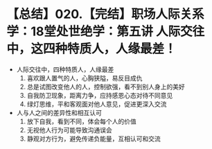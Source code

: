 # 【总结】020.【完结】职场人际关系学：18堂处世绝学：第五讲  人际交往中，这四种特质人，人缘最差！

-   人际交往中，四种特质人，人缘最差
    1.  喜欢跟人置气的人，心胸狭隘，易反目成仇
    2.  总是试图改变他人的人，控制欲强，看不到别人身上的美好
    3.  自我防卫现象，距离力争，应持感恩心态对待不同意见
    4.  绿灯思维，平和客观面对他人意见，促进更深入交流
-   人与人之间的差异性和相互认可
    1.  放下自我，看到不同，体会每个人的价值
    2.  无视他人行为可能导致沟通误会
    3.  静观对方行为，避免传递负能量，互相认可和交流